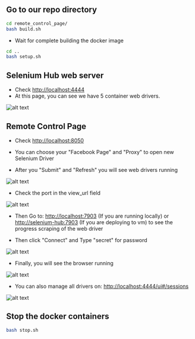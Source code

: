 ## Go to our repo directory

``` Bash
cd remote_control_page/
bash build.sh
```

- Wait for complete building the docker image

```Bash
cd ..
bash setup.sh
```

## Selenium Hub web server
- Check [http://localhost:4444]()
- At this page, you can see we have 5 container web drivers.

![alt text](./assets/selenium_hub.png)
## Remote Control Page
- Check [http://localhost:8050]()

- You can choose your "Facebook Page" and "Proxy" to open new Selenium Driver

- After you "Submit" and "Refresh" you will see web drivers running

![alt text](./assets/1_progress.png)

- Check the port in the view_url field

![alt text](./assets/see_browser.png)

- Then Go to: [http://localhost:7903]() (If you are running locally) or [http://selenium-hub:7903]() (If you are deploying to vm) to see the progress scraping of the web driver 

- Then click "Connect" and Type "secret" for password

![alt text](./assets/web_driver_view.png)

- Finally, you will see the browser running

![alt text](./assets/browser_running_example.png)

- You can also manage all drivers on: [http://localhost:4444/ui#/sessions]()

![alt text](./assets/selenium_hub_session.png)

## Stop the docker containers
```Bash
bash stop.sh
```
